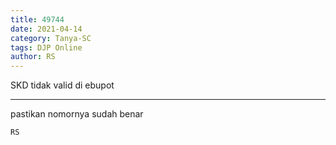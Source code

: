 ```yaml
---
title: 49744
date: 2021-04-14
category: Tanya-SC
tags: DJP Online
author: RS
---
```


SKD tidak valid di ebupot

---

pastikan nomornya sudah benar

`RS`
